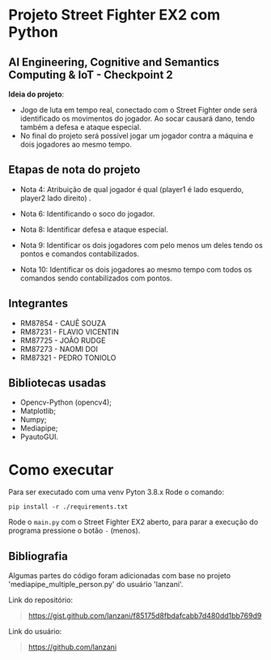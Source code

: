 # Projeto Street Fighter EX2 com Python
## AI Engineering, Cognitive and Semantics Computing & IoT - Checkpoint 2


**Ideia do projeto**:
- Jogo de luta em tempo real, conectado com o Street Fighter onde será identificado os movimentos do jogador. Ao socar causará dano, tendo também a defesa e ataque especial.
- No final do projeto será possível jogar um jogador contra a máquina e dois jogadores ao mesmo tempo.

## Etapas de nota do projeto

- Nota 4: Atribuição de qual jogador é qual (player1 é lado esquerdo, player2 lado direito) .

- Nota 6: Identificando o soco do jogador.

- Nota 8: Identificar defesa e ataque especial.

- Nota 9: Identificar os dois jogadores com pelo menos um deles tendo os pontos e comandos contabilizados.

- Nota 10: Identificar os dois jogadores ao mesmo tempo com todos os comandos sendo contabilizados com pontos.

## Integrantes

- RM87854 - CAUÊ SOUZA
- RM87231 - FLAVIO VICENTIN
- RM87725 - JOÃO RUDGE
- RM87273 - NAOMI DOI
- RM87321 - PEDRO TONIOLO

## Bibliotecas usadas

- Opencv-Python (opencv4);
- Matplotlib;
- Numpy;
- Mediapipe;
- PyautoGUI.

# Como executar
Para ser executado com uma venv Pyton 3.8.x
Rode o comando:
```
pip install -r ./requirements.txt
```


Rode o ```main.py``` com o Street Fighter EX2 aberto, para parar a execução do programa pressione o botão ```-``` (menos).

## Bibliografia
Algumas partes do código foram adicionadas com base no projeto 'mediapipe_multiple_person.py' do usuário 'lanzani'.

Link do repositório:
> https://gist.github.com/lanzani/f85175d8fbdafcabb7d480dd1bb769d9

Link do usuário:
> https://github.com/lanzani

